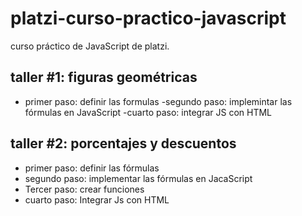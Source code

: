 # platzi-curso-practico-javascript
curso práctico de JavaScript de platzi.
## taller #1: figuras geométricas

- primer paso: definir las formulas
-segundo paso: implemintar las fórmulas en  JavaScript
-cuarto paso: integrar JS con HTML

## taller #2: porcentajes y descuentos
- primer paso: definir las fórmulas
- segundo paso: implementar las fórmulas en JacaScript
- Tercer paso: crear funciones
- cuarto paso: Integrar Js con HTML